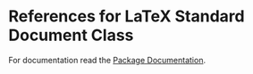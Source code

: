 # References for LaTeX Standard Document Class

For documentation read the [Package Documentation](http://mirrors.ctan.org/macros/latex/base/classes.pdf).
